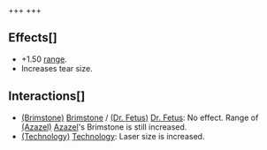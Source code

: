 +++
+++

Effects[]
---------


* +1.50 [range](/wiki/Range "Range").
* Increases tear size.


Interactions[]
--------------


* [(Brimstone)](/wiki/Brimstone "Brimstone") [Brimstone](/wiki/Brimstone "Brimstone") / [(Dr. Fetus)](/wiki/Dr._Fetus "Dr. Fetus") [Dr. Fetus](/wiki/Dr._Fetus "Dr. Fetus"): No effect. Range of  [(Azazel)](/wiki/Azazel "Azazel") [Azazel](/wiki/Azazel "Azazel")'s Brimstone is still increased.
* [(Technology)](/wiki/Technology "Technology") [Technology](/wiki/Technology "Technology"): Laser size is increased.


